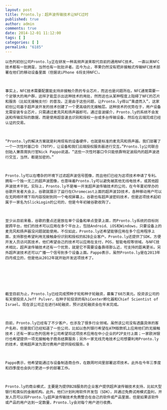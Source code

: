 ```yaml
---
layout: post
title: Pronto.ly：超声波传输技术让NFC过时
published: true
author: admin
comments: true
date: 2014-12-01 11:12:00
tags: [ ]
categories: [ ]
permalink: "6185"
---
```


  
    
  



  
    以色列初创公司Pronto.ly正在研发一种高频声波来取代目前的通用NFC技术。 一直以来NFC技术都有一批拥趸，当然也有一批批评者。迄今为止，苹果仍然没有把非接触式传输NFC技术部署在他们的移动设备里面（但据说iPhone 6将支持NFC）。
  
  
  
    事实上，NFC技术需要配置能支持非接触介质的专业芯片，而这也是问题所在。NFC通常需要一个足够大的用户群，这样才能显示出这种技术的用处，然而这也从某种程度上阻碍了NFC的芯片和服务（比如无接触支付）的普及。正是由于这些问题，让Pronto.ly得以“乘虚而入”，这家初创公司基于超声波开发的技术创建了一个更高级的无接触层。这种技术的优势在于，用户设备无需安装专业芯片，只需通过麦克风和扬声器即可。通过音波媒介，Pronto.ly的系统不会发送和传输实际的数据，而是使用超音速去识别和授权一台或多台传输设备，然后在云端完成已经认证的交易。
  
  
  
    “Pronto.ly的解决方案就是利用现有的设备硬件，也就是标准的麦克风和扬声器。我们部署了一个一次性时基口令（TOTP），让设备和我们云端授权服务器进行交互。”Pronto.ly公司联合创始人兼首席执行官Nick Pappo说道。“这些一次性时基口令只能依靠特定波段内的超声波进行交互，当然，都是加密的。”
  
  
  
    Pronto.ly可以在嘈杂的环境下过滤超声波信号图像，而且他们已经为这项技术申请了专利。拥有一个独一无二的超声波图像，也意味着Pronto.ly可以避免被其他无线电技术，或其他超声波技术干扰。实际上，Pronto.ly不是唯一开发超声波传输技术的公司，在今年夏初举办的谷歌开发者大会上，谷歌就展示了运行在Chromecast上面的超声波ID技术，各种移动用户可以在无网络环境下将内容投射到同一个电视屏幕上。谷歌也有超声波密码技术，但是这项技术起初属于一家名为SlickLogin的公司的，但是今年初被谷歌收购了。
  
  
  
    至少从目前来看，谷歌的重点还是放在单个设备和单点登录上面，而Pronto.ly系统的目标则是跨平台，他们的技术可以应用在多个平台上，包括Android、iOS和Windows，只要设备上的麦克风和扬声器没问题就能使用。不仅如此，Pronto.ly还希望能够应用在多个应用程序上面，支持那些希望利用无接触身份识别和授权的B2B企业客户。Pronto.ly还提供了SDK，方便开发人员访问其技术，他们希望自己的技术可以应用在支付，POS，智能电视等领域。与NFC技术相比，超声波传输技术还有一个优势，就是它不需要设备靠得那么近，可支持的距离更长。另外超声波技术还可以广播一个信号到多个设备上面。Pappo表示，虽然Pronto.ly是在2013年四月成立的，但是他从2012年就开始开发这项技术了。
  
  
  
    
  
  
  
    截至目前为止，Pronto.ly已经完成预种子轮和种子轮融资，募集了60万美元。投资该公司的有天使投资人Jeff Pulver，在种子轮投资的有hiCenter孵化器和Chief Scientist of Israel。现在该公司正在进行A轮融资，预计这轮融资会在年末完成。
  
  
  
    目前，Pronto.ly已经有了不少客户，也涉及了很多行业领域。虽然该公司没有透露具体的客户名称，但是我们已经知道了一些公司，比如以色列银行希望在ATM取款机上应用他们的无接触技术；还有一家以色列信用卡公司希望将这项技术应用在中小企业的P2P支付上面；一家欧洲银行也希望提供一项无接触电子商务结算服务；另外一家无线充电技术公司想要利用Pronto.ly的技术，使用超声波为其付费用户提供授权服务。0
  
  
  
    Pappo表示，他希望能通过与设备制造商合作，在数周时间里部署这项技术。此外在今年三季度和四季度也会执行更进一步的部署工作。
  
  
  
    Pronto.ly的商业模式，主要是为提供B2B服务的企业客户提供超声波传输技术支持，比如大型银行和类似的金融机构。此外，他们计划利用软件开发包（SDK），并通过免费试用模式盈利，开发人员可以将Pronto.ly超声波传输技术免费整合在自己的软件或产品里面，但是如果该软件或产品的用户达到一定数量，Pronto.ly会对每个用户进行收费。
  
